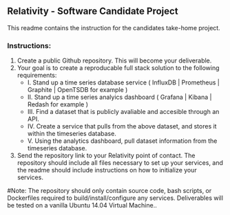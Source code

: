 ## Relativity - Software Candidate Project
This readme contains the instruction for the candidates take-home project.

### Instructions:
1. Create a public Github repository. This will become your deliverable.
2. Your goal is to create a reproducable full stack solution to the following requirements:
	* I. Stand up a time series database service ( InfluxDB | Prometheus | Graphite | OpenTSDB for example )
	* II. Stand up a time series analyics dashboard ( Grafana | Kibana | Redash for example )
	* III. Find a dataset that is publicly avaliable and accesible through an API.
	* IV. Create a service that pulls from the above dataset, and stores it within the timeseries database.
	* V. Using the analytics dashboard, pull dataset information from the timeseries database.
3. Send the repository link to your Relativity point of contact. The repository should include all files necessary to set up your services, and the readme should include instructions on how to initialize your services.

#Note: The repository should only contain source code, bash scripts, or Dockerfiles required to build/install/configure any services. Deliverables will be tested on a vanilla Ubuntu 14.04 Virtual Machine.. 

